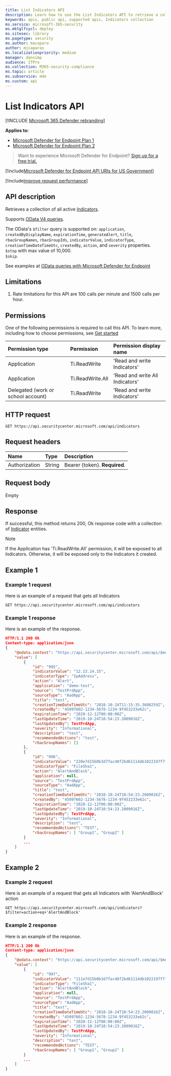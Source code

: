 ```yaml
---
title: List Indicators API
description: Learn how to use the List Indicators API to retrieve a collection of all active Indicators in Microsoft Defender for Endpoint.
keywords: apis, public api, supported apis, Indicators collection
ms.service: microsoft-365-security
ms.mktglfcycl: deploy
ms.sitesec: library
ms.pagetype: security
ms.author: macapara
author: mjcaparas
ms.localizationpriority: medium
manager: dansimp
audience: ITPro
ms.collection: M365-security-compliance 
ms.topic: article
ms.subservice: mde
ms.custom: api
---
```


# List Indicators API

[!INCLUDE [Microsoft 365 Defender rebranding](../../includes/microsoft-defender.md)]

**Applies to:**
- [Microsoft Defender for Endpoint Plan 1](https://go.microsoft.com/fwlink/p/?linkid=2154037)
- [Microsoft Defender for Endpoint Plan 2](https://go.microsoft.com/fwlink/p/?linkid=2154037)

> Want to experience Microsoft Defender for Endpoint? [Sign up for a free trial.](https://signup.microsoft.com/create-account/signup?products=7f379fee-c4f9-4278-b0a1-e4c8c2fcdf7e&ru=https://aka.ms/MDEp2OpenTrial?ocid=docs-wdatp-exposedapis-abovefoldlink)

[!include[Microsoft Defender for Endpoint API URIs for US Government](../../includes/microsoft-defender-api-usgov.md)]

[!include[Improve request performance](../../includes/improve-request-performance.md)]

## API description

Retrieves a collection of all active [Indicators](ti-indicator.md).

Supports [OData V4 queries](https://www.odata.org/documentation/).

The OData's `$filter` query is supported on: `application`, `createdByDisplayName`, `expirationTime`, `generateAlert`, `title`, `rbacGroupNames`, `rbacGroupIds`, `indicatorValue`, `indicatorType`, `creationTimeDateTimeUtc`, `createdBy`, `action`, and `severity` properties.
<br>```$stop``` with max value of 10,000. 
<br>```$skip```.

See examples at [OData queries with Microsoft Defender for Endpoint](exposed-apis-odata-samples.md)

## Limitations

1. Rate limitations for this API are 100 calls per minute and 1500 calls per hour. 

## Permissions

One of the following permissions is required to call this API. To learn more, including how to choose permissions, see [Get started](apis-intro.md)

Permission type|Permission|Permission display name
:---|:---|:---
Application|Ti.ReadWrite|'Read and write Indicators'
Application|Ti.ReadWrite.All|'Read and write All Indicators'
Delegated (work or school account)|Ti.ReadWrite|'Read and write Indicators'

## HTTP request

```http
GET https://api.securitycenter.microsoft.com/api/indicators
```

## Request headers

Name|Type|Description
:---|:---|:---
Authorization|String|Bearer {token}. **Required**.

## Request body

Empty

## Response

If successful, this method returns 200, Ok response code with a collection of [Indicator](ti-indicator.md) entities.

> [!NOTE]
> If the Application has 'Ti.ReadWrite.All' permission, it will be exposed to all Indicators. Otherwise, it will be exposed only to the Indicators it created.

## Example 1

### Example 1 request

Here is an example of a request that gets all Indicators

```http
GET https://api.securitycenter.microsoft.com/api/indicators
```

### Example 1 response

Here is an example of the response.

```json
HTTP/1.1 200 Ok
Content-type: application/json
{
    "@odata.context": "https://api.securitycenter.microsoft.com/api/$metadata#Indicators",
    "value": [
        {
            "id": "995",
            "indicatorValue": "12.13.14.15",
            "indicatorType": "IpAddress",
            "action": "Alert",
            "application": "demo-test",
            "source": "TestPrdApp",
            "sourceType": "AadApp",
            "title": "test",
            "creationTimeDateTimeUtc": "2018-10-24T11:15:35.3688259Z",
            "createdBy": "45097602-1234-5678-1234-9f453233e62c",
            "expirationTime": "2020-12-12T00:00:00Z",
            "lastUpdateTime": "2019-10-24T10:54:23.2009016Z",
            "lastUpdatedBy": TestPrdApp,
            "severity": "Informational",
            "description": "test",
            "recommendedActions": "test",
            "rbacGroupNames": []
        },
        {
            "id": "996",
            "indicatorValue": "220e7d15b0b3d7fac48f2bd61114db1022197f7f",
            "indicatorType": "FileSha1",
            "action": "AlertAndBlock",
            "application": null,
            "source": "TestPrdApp",
            "sourceType": "AadApp",
            "title": "test",
            "creationTimeDateTimeUtc": "2018-10-24T10:54:23.2009016Z",
            "createdBy": "45097602-1234-5678-1234-9f453233e62c",
            "expirationTime": "2020-12-12T00:00:00Z",
            "lastUpdateTime": "2019-10-24T10:54:23.2009016Z",
            "lastUpdatedBy": TestPrdApp,
            "severity": "Informational",
            "description": "test",
            "recommendedActions": "TEST",
            "rbacGroupNames": [ "Group1", "Group2" ]
        }
        ...
    ]
}
```

## Example 2

### Example 2 request

Here is an example of a request that gets all Indicators with 'AlertAndBlock' action 

```http
GET https://api.securitycenter.microsoft.com/api/indicators?$filter=action+eq+'AlertAndBlock'
```

### Example 2 response

Here is an example of the response.

```json
HTTP/1.1 200 Ok
Content-type: application/json
{
    "@odata.context": "https://api.securitycenter.microsoft.com/api/$metadata#Indicators",
    "value": [
        {
            "id": "997",
            "indicatorValue": "111e7d15b0b3d7fac48f2bd61114db1022197f7f",
            "indicatorType": "FileSha1",
            "action": "AlertAndBlock",
            "application": null,
            "source": "TestPrdApp",
            "sourceType": "AadApp",
            "title": "test",
            "creationTimeDateTimeUtc": "2018-10-24T10:54:23.2009016Z",
            "createdBy": "45097602-1234-5678-1234-9f453233e62c",
            "expirationTime": "2020-12-12T00:00:00Z",
            "lastUpdateTime": "2019-10-24T10:54:23.2009016Z",
            "lastUpdatedBy": TestPrdApp,
            "severity": "Informational",
            "description": "test",
            "recommendedActions": "TEST",
            "rbacGroupNames": [ "Group1", "Group2" ]
        }
        ...
    ]
}
```
